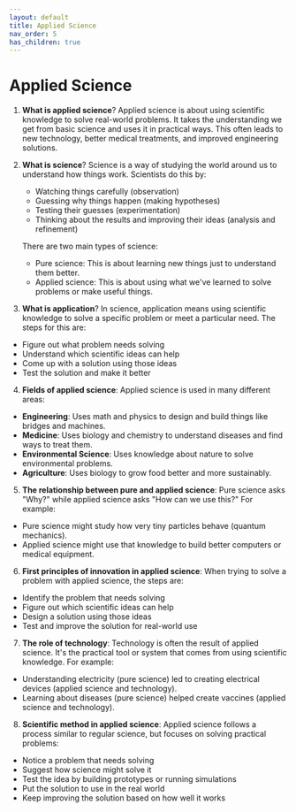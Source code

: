 ```yaml
---
layout: default
title: Applied Science
nav_order: 5
has_children: true
---
```

# **Applied Science**

1. **What is applied science**? Applied science is about using scientific knowledge to solve real-world problems. It takes the understanding we get from basic science and uses it in practical ways. This often leads to new technology, better medical treatments, and improved engineering solutions.

2. **What is science**? Science is a way of studying the world around us to understand how things work. Scientists do this by:
    - Watching things carefully (observation)
    - Guessing why things happen (making hypotheses)
    - Testing their guesses (experimentation)
    - Thinking about the results and improving their ideas (analysis and refinement)

    There are two main types of science:
    - Pure science: This is about learning new things just to understand them better.
    - Applied science: This is about using what we've learned to solve problems or make useful things.

3. **What is application**? In science, application means using scientific knowledge to solve a specific problem or meet a particular need. The steps for this are:
- Figure out what problem needs solving
- Understand which scientific ideas can help
- Come up with a solution using those ideas
- Test the solution and make it better

4. **Fields of applied science**: Applied science is used in many different areas:
- **Engineering**: Uses math and physics to design and build things like bridges and machines.
- **Medicine**: Uses biology and chemistry to understand diseases and find ways to treat them.
- **Environmental Science**: Uses knowledge about nature to solve environmental problems.
- **Agriculture**: Uses biology to grow food better and more sustainably.

5. **The relationship between pure and applied science**: Pure science asks "Why?" while applied science asks "How can we use this?" For example:
- Pure science might study how very tiny particles behave (quantum mechanics).
- Applied science might use that knowledge to build better computers or medical equipment.

6. **First principles of innovation in applied science**: When trying to solve a problem with applied science, the steps are:
- Identify the problem that needs solving
- Figure out which scientific ideas can help
- Design a solution using those ideas
- Test and improve the solution for real-world use

7. **The role of technology**: Technology is often the result of applied science. It's the practical tool or system that comes from using scientific knowledge. For example:
- Understanding electricity (pure science) led to creating electrical devices (applied science and technology).
- Learning about diseases (pure science) helped create vaccines (applied science and technology).

8. **Scientific method in applied science**: Applied science follows a process similar to regular science, but focuses on solving practical problems:
- Notice a problem that needs solving
- Suggest how science might solve it
- Test the idea by building prototypes or running simulations
- Put the solution to use in the real world
- Keep improving the solution based on how well it works
